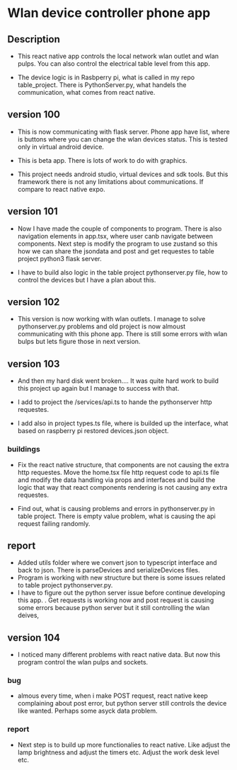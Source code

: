 # Wlan device controller phone app

## Description
- This react native app controls the local network wlan outlet and wlan pulps. You can also control the electrical table level from this app.

- The device logic is in Rasbperry pi, what is called in my repo table_project. There is PythonServer.py, what handels the communication, what comes from react native.

## version 100

- This is now communicating with flask server. Phone app have list, where is buttons where you can change the wlan devices status. This is tested only in virtual android device. 

- This is beta app. There is lots of work to do with graphics.
- This project needs android studio, virtual devices and sdk tools. But this framework there is not any limitations about communications. If compare to react native expo.

## version 101
- Now I have made the couple of components to program. There is also navigation elements in app.tsx, where user canb navigate between components. Next step is modify the program to use zustand so this how we can share the jsondata and post and get requestes to table project python3 flask server.

- I have to build also logic in the table project pythonserver.py file, how to control the devices but I have a plan about this.

## version 102
- This version is now working with wlan outlets. I manage to solve pythonserver.py problems and old project is now almoust communicating with this phone app. There is still some errors with wlan bulps but lets figure those in next version.

## version 103
- And then my hard disk went broken.... It was quite hard work to build this project up again but I manage to success with that.

- I add to project the /services/api.ts to hande the pythonserver http requestes.
- I add also in project types.ts file, where is builded up the interface, what based on raspberry pi restored devices.json object.

### buildings
- Fix the react native structure, that components are not causing the extra http requestes. Move the home.tsx file http request code to api.ts file and modify the data handling via props and interfaces and build the logic that way that react components rendering is not causing any extra requestes.

- Find out, what is causing problems and errors in pythonserver.py in table project. There is empty value problem, what is causing the api request failing randomly. 

## report

- Added utils folder where we convert json to typescript interface and back to json. There is parseDevices and serializeDevices files.
- Program is working with new structure but there is some issues related to table project pythonserver.py.
- I have to figure out the python server issue before continue developing this app.
. Get requests is working now and post request is causing some errors because python server but it still controlling the wlan deives,

## version 104

- I noticed many different problems with react native data. But now this program control the wlan pulps and sockets.

### bug
- almous every time, when i make POST request, react native keep complaining about post error, but python server still controls the device like wanted. Perhaps some asyck data problem.

### report
- Next step is to build up more functionalies to react native. Like adjust the lamp brightness and adjust the timers etc. Adjust the work desk level etc. 